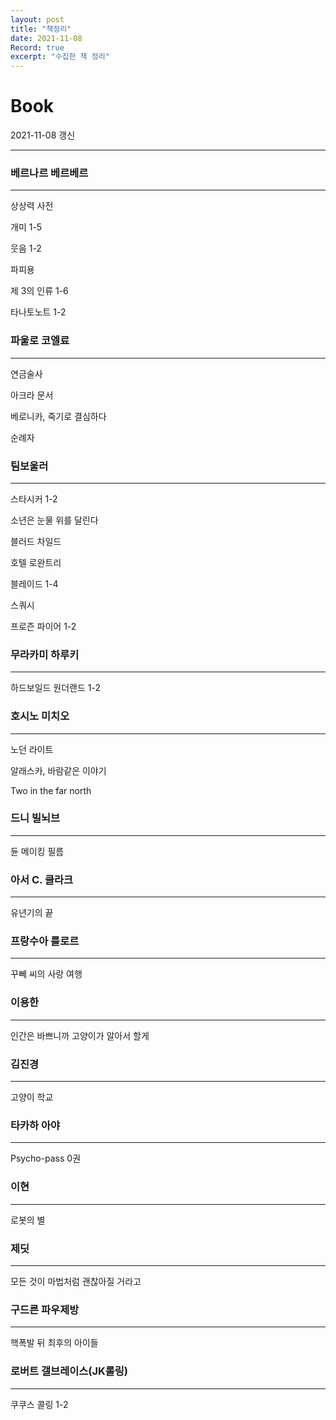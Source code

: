 ```yaml
---
layout: post
title: "책정리"
date: 2021-11-08
Record: true
excerpt: "수집한 책 정리"
---
```


# Book

2021-11-08 갱신

---

### 베르나르 베르베르

---

상상력 사전

개미 1-5

웃음 1-2

파피용

제 3의 인류 1-6

타나토노트 1-2

### 파울로 코엘료

---

연금술사

아크라 문서

베로니카, 죽기로 결심하다

순례자

### 팀보울러

---

스타시커 1-2

소년은 눈물 위를 달린다

블러드 차일드

호텔 로완트리

블레이드 1-4

스쿼시

프로즌 파이어 1-2

### 무라카미 하루키

---

하드보일드 원더랜드 1-2

### 호시노 미치오

---

노던 라이트

알래스카, 바람같은 이야기

Two in the far north

### 드니 빌뇌브

---

듄 메이킹 필름

### 아서 C. 클라크

---

유년기의 끝

### 프랑수아 를로르

---

꾸뻬 씨의 사랑 여행

### 이용한

---

인간은 바쁘니까 고양이가 알아서 할게

### 김진경

---

고양이 학교

### 타카하 아야

---

Psycho-pass 0권

### 이현

---

로봇의 별

### 제딧

---

모든 것이 마법처럼 괜찮아질 거라고

### 구드른 파우제방

---

핵폭발 뒤 최후의 아이들

### 로버트 갤브레이스(JK롤링)

---

쿠쿠스 콜링 1-2

